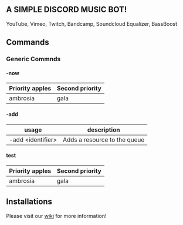 ## A SIMPLE DISCORD MUSIC BOT!

YouTube, Vimeo, Twitch, Bandcamp, Soundcloud Equalizer, BassBoost

## Commands

### Generic Commnds

#### -now

| Priority apples | Second priority |
|-------|--------|
| ambrosia | gala |

#### -add

| usage | description |
|-----|-----|
| -add \<identifier\> | Adds a resource to the queue |

#### test 

| Priority apples | Second priority |
|-------|--------|
| ambrosia | gala |




## Installations 

Please visit our [wiki](https://github.com/bjm021/momobot/wiki) for more information!
<!--stackedit_data:
eyJoaXN0b3J5IjpbLTE2MDk1Nzc1NzEsMTkxNzkwNjU4LC0xOT
k1MzU1MzY4LDUyMzA1Njk4NCwxNTQ5MjI5NzQzXX0=
-->
